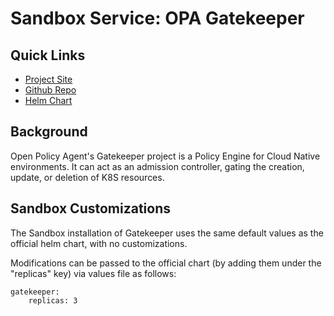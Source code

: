 # Sandbox Service: OPA Gatekeeper

## Quick Links
* [Project Site](https://open-policy-agent.github.io/gatekeeper/website/docs/)
* [Github Repo](https://github.com/open-policy-agent/gatekeeper)
* [Helm Chart](https://github.com/open-policy-agent/gatekeeper/tree/master/charts/gatekeeper)

## Background
Open Policy Agent's Gatekeeper project is a Policy Engine for Cloud Native environments. It can act as an
admission controller, gating the creation, update, or deletion of K8S resources.


## Sandbox Customizations
The Sandbox installation of Gatekeeper uses the same default values as the official helm chart, with no customizations.

Modifications can be passed to the official chart (by adding them under the "replicas" key) via values file as follows:

```
gatekeeper:
    replicas: 3
```